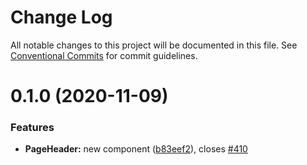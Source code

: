 # Change Log

All notable changes to this project will be documented in this file.
See [Conventional Commits](https://conventionalcommits.org) for commit guidelines.

# 0.1.0 (2020-11-09)


### Features

* **PageHeader:** new component ([b83eef2](https://github.com/GetTerminus/terminus-oss/commit/b83eef2c256fd56dda3229cf146a5b969f830101)), closes [#410](https://github.com/GetTerminus/terminus-oss/issues/410)
